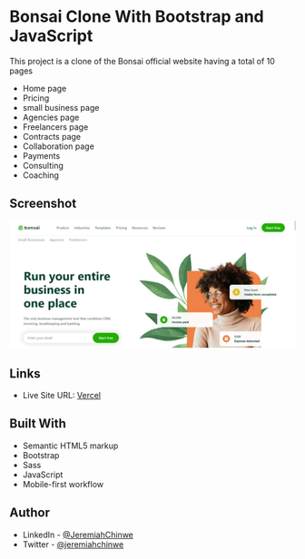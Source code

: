 # Bonsai Clone With Bootstrap and JavaScript

This project is a clone of the Bonsai official website having a total of 10 pages
- Home page
- Pricing
- small business page
- Agencies page
- Freelancers page
- Contracts page
- Collaboration page
- Payments
- Consulting
- Coaching

## Screenshot

![Desktop View](./screenshots/bonsai_clone.png)

## Links

- Live Site URL: [Vercel](https://bonsai-cloned.vercel.app/)

## Built With

- Semantic HTML5 markup
- Bootstrap
- Sass
- JavaScript
- Mobile-first workflow

## Author

- LinkedIn - [@JeremiahChinwe](https://www.linkedin.com/in/jeremiah-chinwe-057180268)
- Twitter - [@jeremiahchinwe](https://www.twitter.com/jeremiahchinwe)

